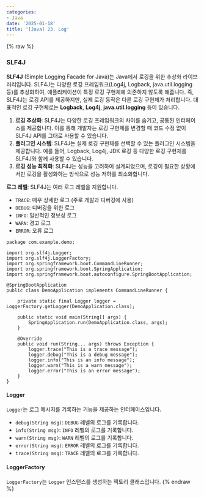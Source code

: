 ```yaml
---
categories:
- Java
date: '2025-01-18'
title: '[Java] 23. Log'
---
```


{% raw %}
### SLF4J
**SLF4J** (Simple Logging Facade for Java)는 Java에서 로깅을 위한 추상화 라이브러리입니다. SLF4J는 다양한 로깅 프레임워크(Log4j, Logback, java.util.logging 등)를 추상화하여, 애플리케이션이 특정 로깅 구현체에 의존하지 않도록 해줍니다. 즉, SLF4J는 로깅 API를 제공하지만, 실제 로깅 동작은 다른 로깅 구현체가 처리합니다. 대표적인 로깅 구현체로는 **Logback**, **Log4j**, **java.util.logging** 등이 있습니다.

1. **로깅 추상화**: SLF4J는 다양한 로깅 프레임워크의 차이를 숨기고, 공통된 인터페이스를 제공합니다. 이를 통해 개발자는 로깅 구현체를 변경할 때 코드 수정 없이 SLF4J API를 그대로 사용할 수 있습니다.
2. **플러그인 시스템**: SLF4J는 실제 로깅 구현체를 선택할 수 있는 플러그인 시스템을 제공합니다. 예를 들어, Logback, Log4j, JDK 로깅 등 다양한 로깅 구현체를 SLF4J와 함께 사용할 수 있습니다.
3. **로깅 성능 최적화**: SLF4J는 성능을 고려하여 설계되었으며, 로깅이 필요한 상황에서만 로깅을 활성화하는 방식으로 성능 저하를 최소화합니다.

**로그 레벨**: SLF4J는 여러 로그 레벨을 지원합니다.
- `TRACE`: 매우 상세한 로그 (주로 개발과 디버깅에 사용)
- `DEBUG`: 디버깅을 위한 로그
- `INFO`: 일반적인 정보성 로그
- `WARN`: 경고 로그
- `ERROR`: 오류 로그

```
package com.example.demo;

import org.slf4j.Logger;
import org.slf4j.LoggerFactory;
import org.springframework.boot.CommandLineRunner;
import org.springframework.boot.SpringApplication;
import org.springframework.boot.autoconfigure.SpringBootApplication;

@SpringBootApplication
public class DemoApplication implements CommandLineRunner {

    private static final Logger logger = LoggerFactory.getLogger(DemoApplication.class);

    public static void main(String[] args) {
        SpringApplication.run(DemoApplication.class, args);
    }

    @Override
    public void run(String... args) throws Exception {
        logger.trace("This is a trace message");
        logger.debug("This is a debug message");
        logger.info("This is an info message");
        logger.warn("This is a warn message");
        logger.error("This is an error message");
    }
}
```

#### Logger
`Logger`는 로그 메시지를 기록하는 기능을 제공하는 인터페이스입니다. 

- `debug(String msg)`: `DEBUG` 레벨의 로그를 기록합니다.
- `info(String msg)`: `INFO` 레벨의 로그를 기록합니다.
- `warn(String msg)`: `WARN` 레벨의 로그를 기록합니다.
- `error(String msg)`: `ERROR` 레벨의 로그를 기록합니다.
- `trace(String msg)`: `TRACE` 레벨의 로그를 기록합니다.

#### LoggerFactory
`LoggerFactory`는 `Logger` 인스턴스를 생성하는 팩토리 클래스입니다.
{% endraw %}